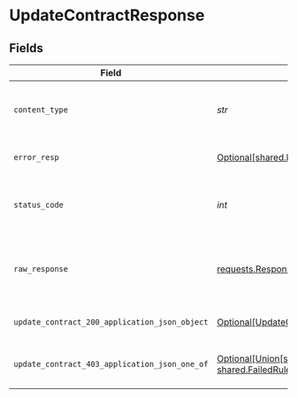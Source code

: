 # UpdateContractResponse


## Fields

| Field                                                                                                                        | Type                                                                                                                         | Required                                                                                                                     | Description                                                                                                                  |
| ---------------------------------------------------------------------------------------------------------------------------- | ---------------------------------------------------------------------------------------------------------------------------- | ---------------------------------------------------------------------------------------------------------------------------- | ---------------------------------------------------------------------------------------------------------------------------- |
| `content_type`                                                                                                               | *str*                                                                                                                        | :heavy_check_mark:                                                                                                           | HTTP response content type for this operation                                                                                |
| `error_resp`                                                                                                                 | [Optional[shared.ErrorResp]](../../models/shared/errorresp.md)                                                               | :heavy_minus_sign:                                                                                                           | Could not authenticate the user                                                                                              |
| `status_code`                                                                                                                | *int*                                                                                                                        | :heavy_check_mark:                                                                                                           | HTTP response status code for this operation                                                                                 |
| `raw_response`                                                                                                               | [requests.Response](https://requests.readthedocs.io/en/latest/api/#requests.Response)                                        | :heavy_minus_sign:                                                                                                           | Raw HTTP response; suitable for custom response parsing                                                                      |
| `update_contract_200_application_json_object`                                                                                | [Optional[UpdateContract200ApplicationJSON]](../../models/operations/updatecontract200applicationjson.md)                    | :heavy_minus_sign:                                                                                                           | Updated the contract successfully.                                                                                           |
| `update_contract_403_application_json_one_of`                                                                                | [Optional[Union[shared.ErrorResp, shared.FailedRuleErrorResp]]](../../models/operations/updatecontract403applicationjson.md) | :heavy_minus_sign:                                                                                                           | The user is not allowed to access this resource                                                                              |